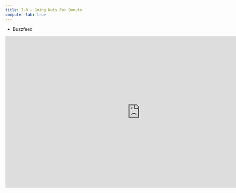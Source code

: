 ```yaml
---
title: I-8 — Going Nuts For Donuts
computer-lab: true
---
```


- Buzzfeed

<iframe width="854" height="480" src="https://www.youtube.com/embed/0n89GZvmeXI?&cc_load_policy=1" frameborder="0" allowfullscreen></iframe>


